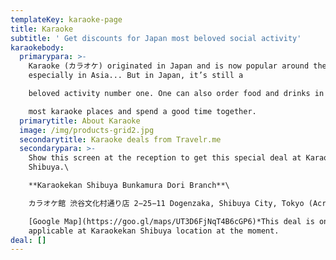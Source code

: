 ```yaml
---
templateKey: karaoke-page
title: Karaoke
subtitle: ' Get discounts for Japan most beloved social activity'
karaokebody:
  primarypara: >-
    Karaoke (カラオケ) originated in Japan and is now popular around the world,
    especially in Asia... But in Japan, it’s still a

    beloved activity number one. One can also order food and drinks in

    most karaoke places and spend a good time together.
  primarytitle: About Karaoke
  image: /img/products-grid2.jpg
  secondarytitle: Karaoke deals from Travelr.me
  secondarypara: >-
    Show this screen at the reception to get this special deal at Karaokekan
    Shibuya.\

    **Karaokekan Shibuya Bunkamura Dori Branch**\

    カラオケ館 渋谷文化村通り店 2−25−11 Dogenzaka, Shibuya City, Tokyo (Across from H&M )\

    [Google Map](https://goo.gl/maps/UT3D6FjNqT4B6cGP6)*This deal is only
    applicable at Karaokekan Shibuya location at the moment.
deal: []
---
```

